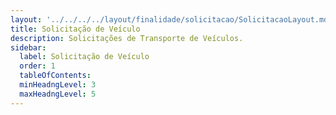 ```yaml
---
layout: '../../../../layout/finalidade/solicitacao/SolicitacaoLayout.mdx'
title: Solicitação de Veículo
description: Solicitações de Transporte de Veículos.
sidebar:
  label: Solicitação de Veículo
  order: 1
  tableOfContents:
  minHeadngLevel: 3
  maxHeadngLevel: 5
---
```


